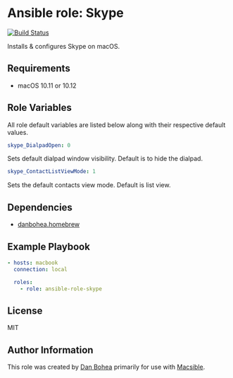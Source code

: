 # Ansible role: Skype

[![Build Status](https://travis-ci.org/danbohea/ansible-role-skype.svg?branch=master)](https://travis-ci.org/danbohea/ansible-role-skype)

Installs & configures Skype on macOS.


## Requirements

- macOS 10.11 or 10.12


## Role Variables

All role default variables are listed below along with their respective default values.

```yaml
skype_DialpadOpen: 0
```

Sets default dialpad window visibility. Default is to hide the dialpad.

```yaml
skype_ContactListViewMode: 1
```

Sets the default contacts view mode. Default is list view.


## Dependencies

- [danbohea.homebrew](https://galaxy.ansible.com/danbohea/homebrew)


## Example Playbook

```yaml
- hosts: macbook
  connection: local

  roles:
    - role: ansible-role-skype
```

## License

MIT


## Author Information

This role was created by [Dan Bohea](http://bohea.co.uk) primarily for use with [Macsible](https://github.com/macsible/macsible).
